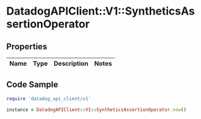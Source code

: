 # DatadogAPIClient::V1::SyntheticsAssertionOperator

## Properties

| Name | Type | Description | Notes |
| ---- | ---- | ----------- | ----- |

## Code Sample

```ruby
require 'datadog_api_client/v1'

instance = DatadogAPIClient::V1::SyntheticsAssertionOperator.new()
```

